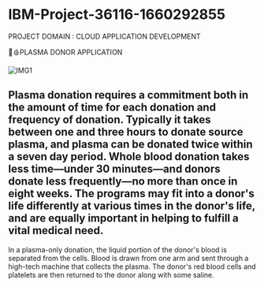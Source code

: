 # IBM-Project-36116-1660292855
PROJECT DOMAIN : CLOUD APPLICATION DEVELOPMENT

💉🩸PLASMA DONOR APPLICATION

![IMG1](https://user-images.githubusercontent.com/76762265/199688335-5cee57c1-ce0d-4032-b131-c5810b5259e7.png)

Plasma donation requires a commitment both in the amount of time for each donation and frequency of donation. Typically it takes between one and three hours to donate source plasma, and plasma can be donated twice within a seven day period. Whole blood donation takes less time—under 30 minutes—and donors donate less frequently—no more than once in eight weeks. The programs may fit into a donor's life differently at various times in the donor's life, and are equally important in helping to fulfill a vital medical need.
-------------------------------------------------------------------------------------------------------------------------------------------------------------------------


In a plasma-only donation, the liquid portion of the donor's blood is separated from the cells. Blood is drawn from one arm and sent through a high-tech machine that collects the plasma. The donor's red blood cells and platelets are then returned to the donor along with some saline.
